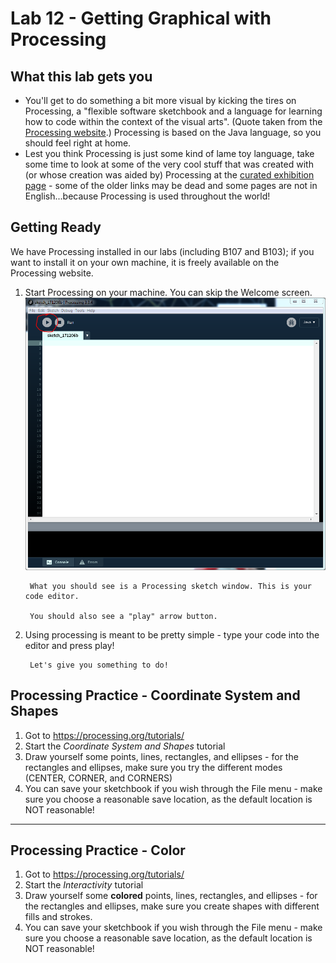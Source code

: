 # Lab 12 - Getting Graphical with Processing

## What this lab gets you

* You'll get to do something a bit more visual by kicking the tires on Processing, a "flexible software sketchbook and a language for learning how to code within the context of the visual arts". (Quote taken from the [Processing website](https://processing.org/).) Processing is based on the Java language, so you should feel right at home. 
* Lest you think Processing is just some kind of lame toy language, take some time to look at some of the very cool stuff that was created with (or whose creation was aided by) Processing at the [curated exhibition page](https://processing.org/exhibition/) - some of the older links may be dead and some pages are not in English...because Processing is used throughout the world!

## Getting Ready

We have Processing installed in our labs (including B107 and B103); if you want to install it on your own machine, it is freely available on the Processing website. 

1. Start Processing on your machine.
    You can skip the Welcome screen.![Image](screen.PNG?raw=true) 

        What you should see is a Processing sketch window. This is your code editor.

        You should also see a "play" arrow button.
1. Using processing is meant to be pretty simple - type your code into the editor and press play!

        Let's give you something to do!

## Processing Practice - Coordinate System and Shapes

1. Got to https://processing.org/tutorials/
1. Start the _Coordinate System and Shapes_ tutorial
1. Draw yourself some points, lines, rectangles, and ellipses - for the rectangles and ellipses, make sure you try the different modes (CENTER, CORNER, and CORNERS)
1. You can save your sketchbook if you wish through the File menu - make sure you choose a reasonable save location, as the default location is NOT reasonable!

---

## Processing Practice - Color

1. Got to https://processing.org/tutorials/
1. Start the _Interactivity_ tutorial
1. Draw yourself some **colored** points, lines, rectangles, and ellipses - for the rectangles and ellipses, make sure you create shapes with different fills and strokes.
1. You can save your sketchbook if you wish through the File menu - make sure you choose a reasonable save location, as the default location is NOT reasonable!
